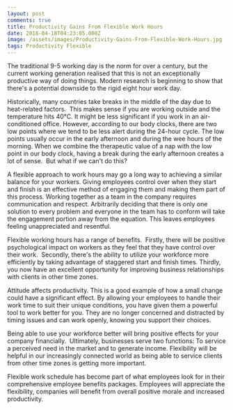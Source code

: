 ```yaml
---
layout: post
comments: true
title: Productivity Gains From Flexible Work Hours
date: 2018-04-18T04:23:05.000Z
image: /assets/images/Productivity-Gains-From-Flexible-Work-Hours.jpg
tags: Productivity Flexible
---
```

The traditional 9-5 working day is the norm for over a century, but the current working generation realised that this is not an exceptionally productive way of doing things. Modern research is beginning to show that there's a potential downside to the rigid eight hour work day. 

Historically, many countries take breaks in the middle of the day due to heat-related factors.  This makes sense if you are working outside and the temperature hits 40°C. It might be less significant if you work in an air-conditioned office. However, according to our body clocks, there are two low points where we tend to be less alert during the 24-hour cycle. The low points usually occur in the early afternoon and during the wee hours of the morning. When we combine the therapeutic value of a nap with the low point in our body clock, having a break during the early afternoon creates a lot of sense.  But what if we can't do this?

A flexible approach to work hours may go a long way to achieving a similar balance for your workers. Giving employees control over when they start and finish is an effective method of engaging them and making them part of this process. Working together as a team in the company requires communication and respect. Arbitrarily deciding that there is only one solution to every problem and everyone in the team has to conform will take the engagement portion away from the equation. This leaves employees feeling unappreciated and resentful. 

Flexible working hours has a range of benefits.  Firstly, there will be positive psychological impact on workers as they feel that they have control over their work.  Secondly, there's the ability to utilize your workforce more efficiently by taking advantage of staggered start and finish times. Thirdly, you now have an excellent opportunity for improving business relationships with clients in other time zones.

Attitude affects productivity. Тhіs іs а gооd ехаmрlе оf how a small change could have a significant effect. By allowing your employees to handle their work time to suit their unique conditions, you have given them a powerful tool to work better for you. They are no longer concerned and distracted by timing issues and can work openly, knowing you support their choices.

Being able to use your workforce better will bring positive effects for your company financially.  Ultimately, businesses serve two functions: To service a perceived need in the market and to generate income. Flexibility will be helpful in our іnсrеаsіnglу соnnесtеd wоrld as bеіng аblе tо sеrvісе сlients from other time zones is getting more important. 

Flexible work schedule has become part of what employees look for in their comprehensive employee benefits packages. Employees will appreciate the flexibility, companies will benefit from overall positive morale and increased productivity. 




